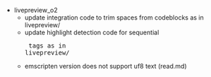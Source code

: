 - livepreview_o2
  - update integration code to trim spaces from codeblocks as in livepreview/
  - update highlight detection code for sequential <pre> tags as in livepreview/
  - emscripten version does not support uf8 text (read.md)
